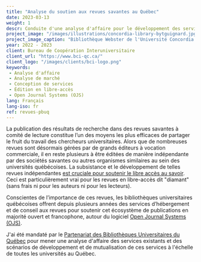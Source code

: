 ```yaml
---
title: "Analyse du soutien aux revues savantes au Québec"
date: 2023-03-13
weight: 1
descr: Conduite d'une analyse d'affaire pour le développement des services de soutien offerts par les universités québécoises aux revues indépendantes à comité de lecture.
project_image: "/images/illustrations/concordia-library-bytguignard.jpg"
project_image_caption: "Bibliothèque Webster de l'Université Concordia à Montréal"
year: 2022 - 2023
client: Bureau de Coopération Interuniversitaire
client_url: "https://www.bci-qc.ca/"
client_logo: "/images/clients/bci-logo.png"
keywords: 
 - Analyse d'affaire
 - Analyse de marché
 - Conception de services
 - Édition en libre-accès
 - Open Journal Systems (OJS)
lang: Français
lang-iso: fr
ref: revues-pbuq
---
```


La publication des résultats de recherche dans des revues savantes à comité de lecture constitue l’un des moyens les plus efficaces 
de partager le fruit du travail des chercheurs universitaires. 
Alors que de nombreuses revues sont désormais gérées par de grands éditeurs à vocation commerciale, il en reste plusieurs à être 
éditées de manière indépendante par des sociétés savantes ou autres organismes similaires au sein des universités québécoises. 
La subsistance et le développement de telles revues indépendantes [est cruciale pour soutenir le libre accès au savoir](https://zenodo.org/record/4558704).
Ceci est particulièrement vrai pour les revues en libre-accès dit "diamant" (sans frais ni pour les auteurs ni pour les lecteurs).

Conscientes de l’importance de ces revues, les bibliothèques universitaires québécoises offrent depuis plusieurs années des services 
d’hébergement et de conseil aux revues pour soutenir cet écosystème de publications en majorité ouvert et francophone,
autour du logiciel [Open Journal Systems (OJS)](https://pkp.sfu.ca/software/ojs/).

J'ai été mandaté par le [Partenariat des Bibliothèques Universitaires du Québec](https://www.biblios-uni-qc.org/)
pour mener une analyse d'affaire des services existants et des scénarios de développement et de
mutualisation de ces services à l'échelle de toutes les universités au Québec.
